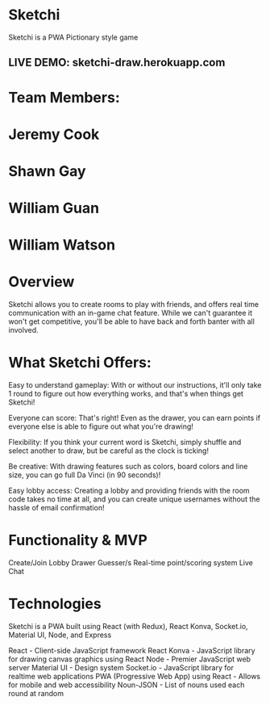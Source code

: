 # Sketchi
Sketchi is a PWA Pictionary style game

## LIVE DEMO: sketchi-draw.herokuapp.com

# Team Members:
  # Jeremy Cook
  # Shawn Gay
  # William Guan
  # William Watson

# Overview

Sketchi allows you to create rooms to play with friends, and offers real time communication with an in-game chat feature. While we can't guarantee it won't get competitive, you'll be able to have back and forth banter with all involved.

# What Sketchi Offers:

Easy to understand gameplay: With or without our instructions, it'll only take 1 round to figure out how everything works, and that's when things get Sketchi!

Everyone can score: That's right! Even as the drawer, you can earn points if everyone else is able to figure out what you're drawing!

Flexibility: If you think your current word is Sketchi, simply shuffle and select another to draw, but be careful as the clock is ticking!

Be creative: With drawing features such as colors, board colors and line size, you can go full Da Vinci (in 90 seconds)!

Easy lobby access: Creating a lobby and providing friends with the room code takes no time at all, and you can create unique usernames without the hassle of email confirmation!

# Functionality & MVP
 Create/Join Lobby
 Drawer
 Guesser/s
 Real-time point/scoring system
 Live Chat

# Technologies
Sketchi is a PWA built using React (with Redux), React Konva, Socket.io, Material UI, Node, and Express

React - Client-side JavaScript framework
React Konva - JavaScript library for drawing canvas graphics using React
Node - Premier JavaScript web server
Material UI - Design system
Socket.io - JavaScript library for realtime web applications
PWA (Progressive Web App) using React - Allows for mobile and web accessibility
Noun-JSON - List of nouns used each round at random
